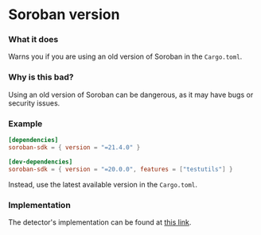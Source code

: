 # Soroban version

### What it does

Warns you if you are using an old version of Soroban in the `Cargo.toml`.

### Why is this bad?

Using an old version of Soroban can be dangerous, as it may have bugs or security issues.

### Example

```toml
[dependencies]
soroban-sdk = { version = "=21.4.0" }

[dev-dependencies]
soroban-sdk = { version = "=20.0.0", features = ["testutils"] }
```

Instead, use the latest available version in the `Cargo.toml`.

### Implementation

The detector's implementation can be found at [this link](https://github.com/CoinFabrik/scout-soroban/tree/main/detectors/soroban-version).

